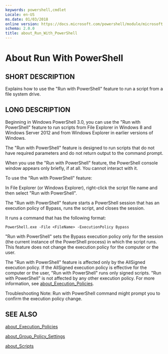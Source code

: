 ```yaml
---
keywords: powershell,cmdlet
Locale: en-US
ms.date: 01/03/2018
online version: https://docs.microsoft.com/powershell/module/microsoft.powershell.core/about/about_run_with_powershell?view=powershell-7.1&WT.mc_id=ps-gethelp
schema: 2.0.0
title: about_Run_With_PowerShell
---
```

# About Run With PowerShell

## SHORT DESCRIPTION
Explains how to use the "Run with PowerShell" feature to run a script from a
file system drive.

## LONG DESCRIPTION

Beginning in Windows PowerShell 3.0, you can use the "Run with PowerShell"
feature to run scripts from File Explorer in Windows 8 and Windows Server 2012
and from Windows Explorer in earlier versions of Windows.

The "Run with PowerShell" feature is designed to run scripts that do not have
required parameters and do not return output to the command prompt.

When you use the "Run with PowerShell" feature, the PowerShell console
window appears only briefly, if at all. You cannot interact with it.

To use the "Run with PowerShell" feature:

In File Explorer (or Windows Explorer), right-click the script file name and
then select "Run with PowerShell".

The "Run with PowerShell" feature starts a PowerShell session that has
an execution policy of Bypass, runs the script, and closes the session.

It runs a command that has the following format:

```
PowerShell.exe -File <FileName> -ExecutionPolicy Bypass
```

"Run with PowerShell" sets the Bypass execution policy only for the session
(the current instance of the PowerShell process) in which the script runs.
This feature does not change the execution policy for the computer or the
user.

The "Run with PowerShell" feature is affected only by the AllSigned execution
policy. If the AllSigned execution policy is effective for the computer or the
user, "Run with PowerShell" runs only signed scripts. "Run with PowerShell" is
not affected by any other execution policy. For more information, see
[about_Execution_Policies](about_Execution_Policies.md).

Troubleshooting Note: Run with PowerShell command might prompt you to confirm
the execution policy change.

## SEE ALSO

[about_Execution_Policies](about_Execution_Policies.md)

[about_Group_Policy_Settings](about_Group_Policy_Settings.md)

[about_Scripts](about_Scripts.md)

